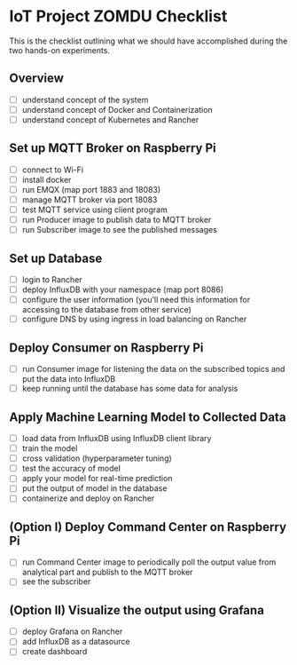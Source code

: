 # IoT Project ZOMDU Checklist

This is the checklist outlining what we should have accomplished during the two hands-on experiments.

## Overview
- [ ] understand concept of the system
- [ ] understand concept of Docker and Containerization
- [ ] understand concept of Kubernetes and Rancher

## Set up MQTT Broker  on Raspberry Pi
- [ ] connect to Wi-Fi
- [ ] install docker
- [ ] run EMQX (map port 1883 and 18083)
- [ ] manage MQTT broker via port 18083
- [ ] test MQTT service using client program
- [ ] run Producer image to publish data to MQTT broker
- [ ] run Subscriber image to see the published messages

## Set up Database
- [ ] login to Rancher
- [ ] deploy InfluxDB with your namespace (map port 8086)
- [ ] configure the user information (you'll need this information for accessing to the database from other service)
- [ ] configure DNS by using ingress in load balancing on Rancher

## Deploy Consumer on Raspberry Pi
- [ ] run Consumer image for listening the data on the subscribed topics and put the data into InfluxDB
- [ ] keep running until the database has some data for analysis

## Apply Machine Learning Model to Collected Data
- [ ] load data from InfluxDB using InfluxDB client library
- [ ] train the model
- [ ] cross validation (hyperparameter tuning)
- [ ] test the accuracy of model
- [ ] apply your model for real-time prediction
- [ ] put the output of model in the database
- [ ] containerize and deploy on Rancher

## (Option I) Deploy Command Center on Raspberry Pi
- [ ] run Command Center image to periodically poll the output value from analytical part and publish to the MQTT broker
- [ ] see the subscriber

## (Option II) Visualize the output using Grafana
- [ ] deploy Grafana on Rancher
- [ ] add InfluxDB as a datasource
- [ ] create dashboard
